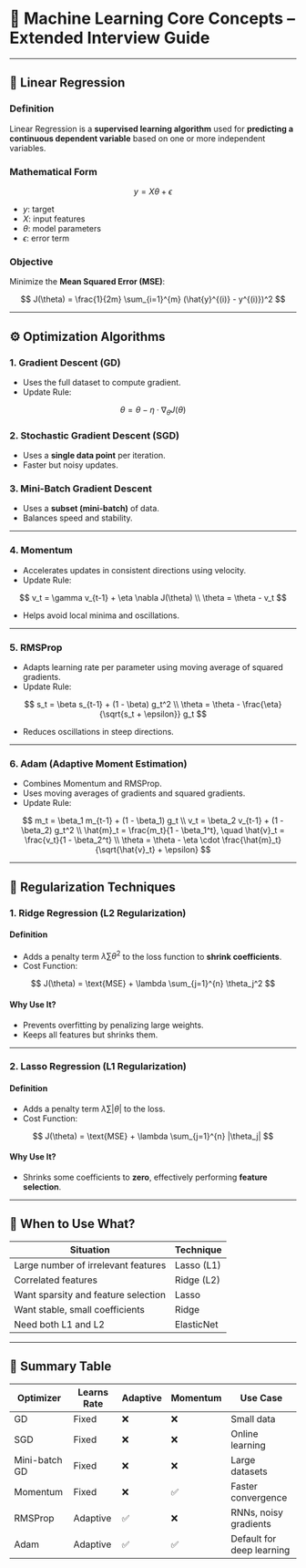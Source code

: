 # 📘 Machine Learning Core Concepts – Extended Interview Guide

---

## 🔢 Linear Regression

### **Definition**

Linear Regression is a **supervised learning algorithm** used for **predicting a continuous dependent variable** based on one or more independent variables.

### **Mathematical Form**

$$
y = X \theta + \epsilon
$$

* $y$: target
* $X$: input features
* $\theta$: model parameters
* $\epsilon$: error term

### **Objective**

Minimize the **Mean Squared Error (MSE)**:

$$
J(\theta) = \frac{1}{2m} \sum_{i=1}^{m} (\hat{y}^{(i)} - y^{(i)})^2
$$

---

## ⚙️ Optimization Algorithms

### 1. **Gradient Descent (GD)**

* Uses the full dataset to compute gradient.
* Update Rule:

$$
\theta = \theta - \eta \cdot \nabla_\theta J(\theta)
$$

### 2. **Stochastic Gradient Descent (SGD)**

* Uses a **single data point** per iteration.
* Faster but noisy updates.

### 3. **Mini-Batch Gradient Descent**

* Uses a **subset (mini-batch)** of data.
* Balances speed and stability.

---

### 4. **Momentum**

* Accelerates updates in consistent directions using velocity.
* Update Rule:

$$
v_t = \gamma v_{t-1} + \eta \nabla J(\theta) \\
\theta = \theta - v_t
$$

* Helps avoid local minima and oscillations.

---

### 5. **RMSProp**

* Adapts learning rate per parameter using moving average of squared gradients.
* Update Rule:

$$
s_t = \beta s_{t-1} + (1 - \beta) g_t^2 \\
\theta = \theta - \frac{\eta}{\sqrt{s_t + \epsilon}} g_t
$$

* Reduces oscillations in steep directions.

---

### 6. **Adam (Adaptive Moment Estimation)**

* Combines Momentum and RMSProp.
* Uses moving averages of gradients and squared gradients.
* Update Rule:

$$
m_t = \beta_1 m_{t-1} + (1 - \beta_1) g_t \\
v_t = \beta_2 v_{t-1} + (1 - \beta_2) g_t^2 \\
\hat{m}_t = \frac{m_t}{1 - \beta_1^t}, \quad \hat{v}_t = \frac{v_t}{1 - \beta_2^t} \\
\theta = \theta - \eta \cdot \frac{\hat{m}_t}{\sqrt{\hat{v}_t} + \epsilon}
$$

---

## 🧮 Regularization Techniques

### 1. **Ridge Regression (L2 Regularization)**

#### **Definition**

* Adds a penalty term $\lambda \sum \theta^2$ to the loss function to **shrink coefficients**.
* Cost Function:

$$
J(\theta) = \text{MSE} + \lambda \sum_{j=1}^{n} \theta_j^2
$$

#### **Why Use It?**

* Prevents overfitting by penalizing large weights.
* Keeps all features but shrinks them.

---

### 2. **Lasso Regression (L1 Regularization)**

#### **Definition**

* Adds a penalty term $\lambda \sum |\theta|$ to the loss.
* Cost Function:

$$
J(\theta) = \text{MSE} + \lambda \sum_{j=1}^{n} |\theta_j|
$$

#### **Why Use It?**

* Shrinks some coefficients to **zero**, effectively performing **feature selection**.

---

## 🧠 When to Use What?

| Situation                           | Technique  |
| ----------------------------------- | ---------- |
| Large number of irrelevant features | Lasso (L1) |
| Correlated features                 | Ridge (L2) |
| Want sparsity and feature selection | Lasso      |
| Want stable, small coefficients     | Ridge      |
| Need both L1 and L2                 | ElasticNet |

---

## 📌 Summary Table

| Optimizer     | Learns Rate | Adaptive | Momentum | Use Case                  |
| ------------- | ----------- | -------- | -------- | ------------------------- |
| GD            | Fixed       | ❌        | ❌        | Small data                |
| SGD           | Fixed       | ❌        | ❌        | Online learning           |
| Mini-batch GD | Fixed       | ❌        | ❌        | Large datasets            |
| Momentum      | Fixed       | ❌        | ✅        | Faster convergence        |
| RMSProp       | Adaptive    | ✅        | ❌        | RNNs, noisy gradients     |
| Adam          | Adaptive    | ✅        | ✅        | Default for deep learning |
